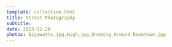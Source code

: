 ```yaml
---
template: collection.html
title: Street Photography
subtitle: 
date: 2023-11-28
photos: Gigawatts.jpg,High.jpg,Gnoming Around Downtown.jpg
---
```


